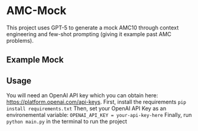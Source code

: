 # AMC-Mock
This project uses GPT-5 to generate a mock AMC10 through context engineering and few-shot prompting (giving it example past AMC problems).

## Example Mock
## Usage
You will need an OpenAI API key which you can obtain here: https://platform.openai.com/api-keys. 
First, install the requirements ```pip install requirements.txt```
Then, set your OpenAI API Key as an environemental variable: ```OPENAI_API_KEY = your-api-key-here```
Finally, run ```python main.py``` in the terminal to run the project
